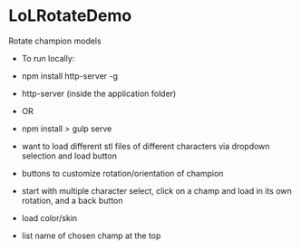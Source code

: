 # LoLRotateDemo
Rotate champion models

- To run locally:
- npm install http-server -g
- http-server (inside the application folder)
- OR
- npm install > gulp serve


- want to load different stl files of different characters via dropdown selection and load button
- buttons to customize rotation/orientation of champion
- start with multiple character select, click on a champ and load in its own rotation, and a back button
- load color/skin
- list name of chosen champ at the top

